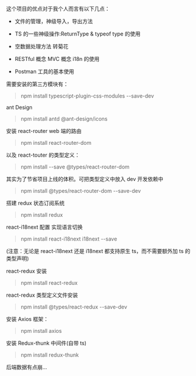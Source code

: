 这个项目的优点对于我个人而言有以下几点：

- 文件的管理，神级导入，导出方法

- TS 的一些神级操作:ReturnType & typeof type 的使用

- 空数据处理方法 转菊花

- RESTful 概念 MVC 概念 i18n 的使用

- Postman 工具的基本使用

需要安装的第三方模块有：

> npm install typescript-plugin-css-modules --save-dev

ant Design

> npm install antd @ant-design/icons

安装 react-router web 端的路由

> npm install react-router-dom

以及 react-touter 的类型定义：

> npm install --save @types/react-router-dom

其实为了节省项目上线的体积。可把类型定义中放入 dev 开发依赖中

> npm install @types/react-router-dom --save-dev

搭建 redux 状态订阅系统

> npm install redux

react-i18next 配置 实现语言切换

> npm install react-i18next i18next --save

(注意：无论是 react-i18next 还是 i18next 都支持原生 ts，而不需要额外加 ts 的类型声明)

react-redux 安装

> npm install react-redux

react-redux 类型定义文件安装

> npm install @types/react-redux --save-dev

安装 Axios 框架：

> npm install axios

安装 Redux-thunk 中间件(自带 ts)

> npm install redux-thunk

后端数据有点崩...
